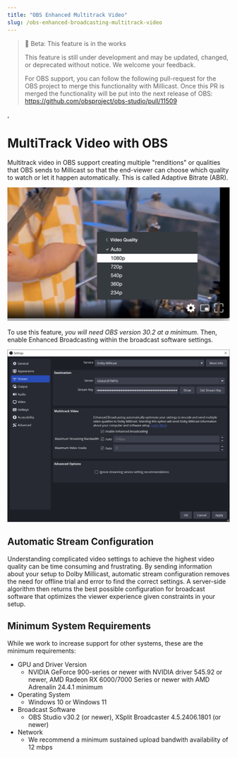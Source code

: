 ```yaml
---
title: "OBS Enhanced Multitrack Video"
slug: /obs-enhanced-broadcasting-multitrack-video
---
```

> 🚧 Beta: This feature is in the works
> 
> This feature is still under development and may be updated, changed, or deprecated without notice.  We welcome your feedback.
> 
> For OBS support, you can follow the following pull-request for the OBS project to merge this functionality with Millicast.  Once this PR is merged the functionality will be put into the next release of OBS: https://github.com/obsproject/obs-studio/pull/11509

, 

# MultiTrack Video with OBS

Multitrack video in OBS support creating multiple "renditions" or qualities that OBS sends to Millicast so that the end-viewer can choose which quality to watch or let it happen automatically.  This is called Adaptive Bitrate (ABR).


![](../assets/img/842826436d56486b6a0a14b06bbcda1958658d3cfa5d010236934915-abr.png)



To use this feature, _you will need OBS version 30.2 at a minimum_.  Then, enable Enhanced Broadcasting within the broadcast software settings.


![](../assets/img/7850cb180ea40539c6c3c9755d788a26911d7131aeaf6ca760e0601b-obs-multi-track-video.png)



## Automatic Stream Configuration

Understanding complicated video settings to achieve the highest video quality can be time consuming and frustrating. By sending information about your setup to Dolby Millicast, automatic stream configuration removes the need for offline trial and error to find the correct settings. A server-side algorithm then returns the best possible configuration for broadcast software that optimizes the viewer experience given constraints in your setup.

## Minimum System Requirements

While we work to increase support for other systems, these are the minimum requirements:

- GPU and Driver Version
  - NVIDIA GeForce 900-series or newer with NVIDIA driver 545.92 or newer, AMD Radeon RX 6000/7000 Series or newer with AMD Adrenalin 24.4.1 minimum
- Operating System
  - Windows 10 or Windows 11
- Broadcast Software
  - OBS Studio v30.2 (or newer), XSplit Broadcaster 4.5.2406.1801 (or newer)
- Network
  - We recommend a minimum sustained upload bandwith availability of 12 mbps
